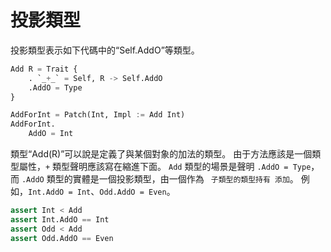# 投影類型

投影類型表示如下代碼中的“Self.AddO”等類型。

```python
Add R = Trait {
    . `_+_` = Self, R -> Self.AddO
    .AddO = Type
}

AddForInt = Patch(Int, Impl := Add Int)
AddForInt.
    AddO = Int
```

類型“Add(R)”可以說是定義了與某個對象的加法的類型。 由于方法應該是一個類型屬性，`+` 類型聲明應該寫在縮進下面。
`Add` 類型的場景是聲明 `.AddO = Type`，而 `.AddO` 類型的實體是一個投影類型，由一個作為 ` 子類型的類型持有 添加`。 例如，`Int.AddO = Int`、`Odd.AddO = Even`。

```python
assert Int < Add
assert Int.AddO == Int
assert Odd < Add
assert Odd.AddO == Even
```
